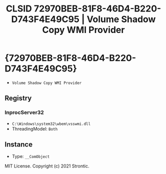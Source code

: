 ﻿---
title: "CLSID 72970BEB-81F8-46D4-B220-D743F4E49C95 | Volume Shadow Copy WMI Provider"
excerpt: What is COM-Object CLSID 72970BEB-81F8-46D4-B220-D743F4E49C95?
---

# {72970BEB-81F8-46D4-B220-D743F4E49C95}

* `Volume Shadow Copy WMI Provider`

## Registry


### InprocServer32

* `C:\Windows\system32\wbem\vsswmi.dll`
* ThreadingModel: `Both`

## Instance

* Type: `__ComObject`

MIT License. Copyright (c) 2021 Strontic.


